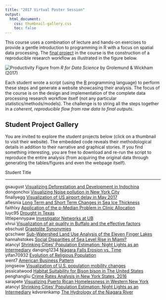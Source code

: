 ```yaml
---
title: "2017 Virtual Poster Session"
output:
  html_document:
    css: thumbnail-gallery.css
    toc: false
---
```


This course uses a combination of lecture and hands-on exercises to provide a gentle introduction to programming in R with a focus on spatial data processing. The [final project](Project.html) in the course is the construction of a reproducible research workflow as illustrated in the figure below.

![Productivity](00_CourseIntroduction/assets/data-science.png)
Figure from _R for Data Science_ by Grolemund & Wickham (2017)

Each student wrote a script (using the [R](https://www.r-project.org/) programming language) to perform these steps and generate a website showcasing their analysis. The focus of the course is on the design and implementation of the complete data processing research workflow itself (not any particular statistics/methods/models). The challenge is to string all the steps together in a _coherent, reproducible flow from raw data to final outputs_.  

## Student Project Gallery

You are invited to explore the student projects below (click on a thumbnail to visit their website).  The embedded code reveals their methodological details in addition to their narrative and graphical stories.   If you find something interesting, you are free to download and re-run the script to reproduce the entire analysis (from acquiring the original data through generating the tables/figures and even the webpage itself).















Student          Title                                                                                                                       
---------------  ----------------------------------------------------------------------------------------------------------------------------
gsaugust         [Visualizing Deforestation and Development in Indochina](https://gsaugust.github.io/RDataScience_Project/)                  
dongonchoi       [Visualizing Noise pollution in New York City](https://dongonchoi.github.io/RDataScience_Project/)                          
finallyegg       [Visualization of US airport delay in May 2017](https://finallyegg.github.io/RDataScience_Project/)                         
aflesnia         [Long Term and Short Term Changes in Sea Ice Thickness](https://aflesnia.github.io/RDataScience_Project/)                   
faithlxy         [Application of the p-Median Problem in Clinic Allocation](https://faithlxy.github.io/RDataScience_Project/)                
luyc95           [Drought in Texas](https://luyc95.github.io/RDataScience_Project/)                                                          
littlepennypaw   [Investigator Networks at UB](https://littlepennypaw.github.io/RDataScience_Project/)                                       
xhrui            [Visualization of air quality in Buffalo and the effective factors](https://xhrui.github.io/RDataScience_Project/)          
ebschust         [Graptolite Synonymies](https://ebschust.github.io/RDataScience_Project/)                                                   
gcschwer         [Sub-Watershed Land Use Analysis of the Eleven Finger Lakes](https://gcschwer.github.io/RDataScience_Project/)              
hannahstokes     [Social Disparities of Sea Level Rise in Miami?](https://hannahstokes.github.io/RDataScience_Project/)                      
atancyl          [Shrinking Cities’ Population Estimation: Night Lights as an Intermediary](https://atancyl.github.io/RDataScience_Project/) 
danqing1234      [Niagara Falls Erosion vs. Time](https://danqing1234.github.io/DanqingW_FirstDraft/)                                        
yifan70932       [Evolution of Religious Population](https://yifan70932.github.io/RDataScience_Project)                                      
went7            [American Business Pattern](https://went7.github.io/Rfinal/)                                                                
jongseow         [Visualization of U.S. population mobility changes](https://jongseow.github.io/RDataScience_Project/)                       
jessicatwood     [Habitat Suitability for Bison bison in The United States](https://jessicatwood.github.io/RDataScience_Project/)            
penghangliu      [Crime Rates Analysis in New York States, 2016](https://penghangliu.github.io/RDataScience_Project/)                        
sarapete         [Visualizing Puerto Rican Homelessness in Western New York](https://sarapete.github.io/RDataScience_Project/)               
atancyl          [Shrinking Cities’ Population Estimation: Night Lights as an Intermediary](https://atancyl.github.io/RDataScience_Project/) 
kdvorenkamp      [The Hydrology of the Niagara River](https://kdvorenkamp.github.io/RDataScience_Project/)                                   
